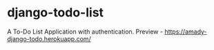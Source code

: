 # django-todo-list
A To-Do List Application with authentication.
Preview - https://amady-django-todo.herokuapp.com/
